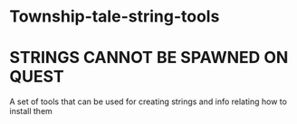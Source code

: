 # Township-tale-string-tools
# STRINGS CANNOT BE SPAWNED ON QUEST
A set of tools that can be used for creating strings and info relating how to install them
